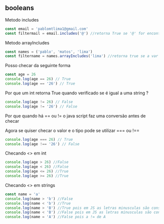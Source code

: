 ## booleans
Metodo includes

```js
const email = 'pablomtlima1@gmail.com'
const filtermail = email.includes('@') //retorna True se '@' for encontrada na const email

```
Metodo arrayIncludes
```js
const names = ('pablo', 'matos', 'lima')
const filtername = names.arrayIncludes('lima') //retorna true se a var for encontrada no array

```
Posso checar da seguinte forma 
```js
const age = 26
console.log(age == 26) // True
console.log(age == '26') // True
```
Por que um int retorna True quando verificado se é igual a uma string ?
```js
console.log(age != 26) // False
console.log(age != '26') // False
```
Por que quando há == ou != o java script faz uma conversão antes de checar 

Agora se quiser checar o valor e o tipo pode se utilizar === ou !==

```js
console.log(age === 26) // True
console.log(age !== '26') // False
```
Checando <> em int
```js
console.log(age > 26) //False 
console.log(age < 26) //False
console.log(age <= 26) //True
console.log(age >= 26) //True

```
Checando <> em strings

```js
const name = 'a'
console.log(name > 'b') //False
console.log(name < 'b') //True
console.log(name > 'B') //True pois em JS as letras minusculas são consideras > maiusculas na ordem 
console.log(name < 'B') //False pois em JS as letras minusculas são consideras > maiusculas na ordem 
console.log(name = 'A') //False pois a != de A

```